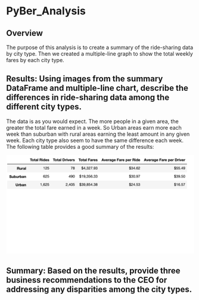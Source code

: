 # PyBer_Analysis

## Overview 

The purpose of this analysis is to create a summary of the ride-sharing data by city type. Then we created a multiple-line graph to show the total weekly fares by each city type.

## Results: Using images from the summary DataFrame and multiple-line chart, describe the differences in ride-sharing data among the different city types.

The data is as you would expect. The more people in a given area, the greater the total fare earned in a week. So Urban areas earn more each week than suburban with rural areas earning the least amount in any given week. Each city type also seem to have the same difference each week. The following table provides a good summary of the results:

![Pyber_Analysis](Resources/Table_Summary.png)

## Summary: Based on the results, provide three business recommendations to the CEO for addressing any disparities among the city types.
